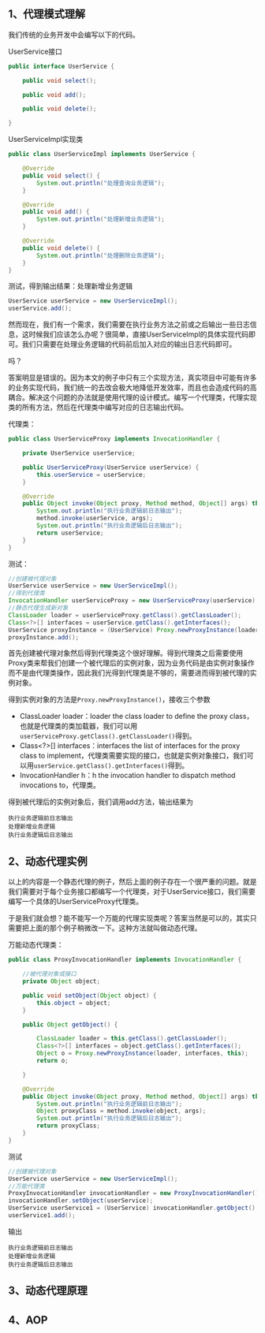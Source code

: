 ## 1、代理模式理解

我们传统的业务开发中会编写以下的代码。

UserService接口

```java
public interface UserService {

    public void select();

    public void add();

    public void delete();

}
```

UserServiceImpl实现类

```java
public class UserServiceImpl implements UserService {

    @Override
    public void select() {
        System.out.println("处理查询业务逻辑");
    }

    @Override
    public void add() {
        System.out.println("处理新增业务逻辑");
    }

    @Override
    public void delete() {
        System.out.println("处理删除业务逻辑");
    }
}
```

测试，得到输出结果：处理新增业务逻辑

```java
UserService userService = new UserServiceImpl();
userService.add();
```

然而现在，我们有一个需求，我们需要在执行业务方法之前或之后输出一些日志信息，这时候我们应该怎么办呢？很简单，直接UserServiceImpl的具体实现代码即可。我们只需要在处理业务逻辑的代码前后加入对应的输出日志代码即可。

吗？

答案明显是错误的。因为本文的例子中只有三个实现方法，真实项目中可能有许多的业务实现代码，我们统一的去改会极大地降低开发效率，而且也会造成代码的高耦合。解决这个问题的办法就是使用代理的设计模式。编写一个代理类，代理实现类的所有方法，然后在代理类中编写对应的日志输出代码。

代理类：

```java
public class UserServiceProxy implements InvocationHandler {

    private UserService userService;

    public UserServiceProxy(UserService userService) {
        this.userService = userService;
    }

    @Override
    public Object invoke(Object proxy, Method method, Object[] args) throws Throwable {
        System.out.println("执行业务逻辑前日志输出");
        method.invoke(userService, args);
        System.out.println("执行业务逻辑后日志输出");
        return userService;
    }
}
```

测试：

```java
//创建被代理对象
UserService userService = new UserServiceImpl();
//得到代理类
InvocationHandler userServiceProxy = new UserServiceProxy(userService);
//静态代理生成新对象
ClassLoader loader = userServiceProxy.getClass().getClassLoader();
Class<?>[] interfaces = userService.getClass().getInterfaces();
UserService proxyInstance = (UserService) Proxy.newProxyInstance(loader, interfaces, userServiceProxy);
proxyInstance.add();
```

首先创建被代理对象然后得到代理类这个很好理解。得到代理类之后需要使用Proxy类来帮我们创建一个被代理后的实例对象，因为业务代码是由实例对象操作而不是由代理类操作，因此我们光得到代理类是不够的，需要进而得到被代理的实例对象。

得到实例对象的方法是`Proxy.newProxyInstance()`，接收三个参数

- ClassLoader loader：loader the class loader to define the proxy class，也就是代理类的类加载器，我们可以用`userServiceProxy.getClass().getClassLoader()`得到。
- Class<?>[] interfaces：interfaces the list of interfaces for the proxy class to implement，代理类需要实现的接口，也就是实例对象接口，我们可以用`userService.getClass().getInterfaces()`得到。
- InvocationHandler h：h the invocation handler to dispatch method invocations to，代理类。

得到被代理后的实例对象后，我们调用add方法，输出结果为

```
执行业务逻辑前日志输出
处理新增业务逻辑
执行业务逻辑后日志输出
```

## 2、动态代理实例

以上的内容是一个静态代理的例子，然后上面的例子存在一个很严重的问题。就是我们需要对于每个业务接口都编写一个代理类，对于UserService接口，我们需要编写一个具体的UserServiceProxy代理类。

于是我们就会想？能不能写一个万能的代理实现类呢？答案当然是可以的，其实只需要把上面的那个例子稍微改一下。这种方法就叫做动态代理。

万能动态代理类：

```java
public class ProxyInvocationHandler implements InvocationHandler {

    //被代理对象或接口
    private Object object;

    public void setObject(Object object) {
        this.object = object;
    }

    public Object getObject() {

        ClassLoader loader = this.getClass().getClassLoader();
        Class<?>[] interfaces = object.getClass().getInterfaces();
        Object o = Proxy.newProxyInstance(loader, interfaces, this);
        return o;

    }

    @Override
    public Object invoke(Object proxy, Method method, Object[] args) throws Throwable {
        System.out.println("执行业务逻辑前日志输出");
        Object proxyClass = method.invoke(object, args);
        System.out.println("执行业务逻辑后日志输出");
        return proxyClass;
    }
}
```

测试

```java
//创建被代理对象
UserService userService = new UserServiceImpl();
//万能代理类
ProxyInvocationHandler invocationHandler = new ProxyInvocationHandler();
invocationHandler.setObject(userService);
UserService userService1 = (UserService) invocationHandler.getObject();
userService1.add();
```

输出

```
执行业务逻辑前日志输出
处理新增业务逻辑
执行业务逻辑后日志输出
```

## 3、动态代理原理















## 4、AOP